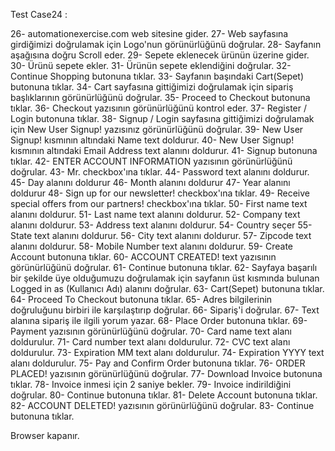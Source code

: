 Test Case24 :

26- automationexercise.com web sitesine gider.
27- Web sayfasına girdiğimizi doğrulamak için Logo'nun görünürlüğünü doğrular.
28- Sayfanın aşağısına doğru Scroll eder.
29- Sepete eklenecek ürünün üzerine gider.
30- Ürünü sepete ekler.
31- Ürünün sepete eklendiğini doğrular.
32- Continue Shopping butonuna tıklar.
33- Sayfanın başındaki Cart(Sepet) butonuna tıklar.
34- Cart sayfasına gittiğimizi doğrulamak için sipariş başlıklarının görünürlüğünü doğrular.
35- Proceed to Checkout butonuna tıklar.
36- Checkout yazısının görünürlüğünü kontrol eder.
37- Register / Login butonuna tıklar.
38- Signup / Login sayfasına gittiğimizi doğrulamak için New User Signup! yazısınız görünürlüğünü doğrular.
39- New User Signup! kısmının altındaki Name text doldurur.
40- New User Signup! kısmının altındaki Email Address text alanını doldurur.
41- Signup butonuna tıklar.
42- ENTER ACCOUNT INFORMATION yazısının görünürlüğünü doğrular.
43- Mr. checkbox'ına tıklar.
44- Password text alanını doldurur.
45- Day alanını doldurur
46- Month alanını doldurur
47- Year alanını doldurur
48- Sign up for our newsletter! checkbox'ına tıklar.
49- Receive special offers from our partners! checkbox'ına tıklar.
50- First name text alanını doldurur.
51- Last name text alanını doldurur.
52- Company text alanını doldurur.
53- Address  text alanını doldurur.
54- Country seçer
55- State text alanını doldurur.
56- City text alanını doldurur.
57- Zipcode text alanını doldurur.
58- Mobile Number text alanını doldurur.
59- Create Account butonuna tıklar.
60- ACCOUNT CREATED! text yazısının görünürlüğünü doğrular.
61- Continue butonuna tıklar.
62- Sayfaya başarılı bir şekilde üye olduğumuzu doğrulamak için sayfanın üst kısmında bulunan Logged in as (Kullanıcı Adı) alanını doğrular.
63- Cart(Sepet) butonuna tıklar.
64- Proceed To Checkout butonuna tıklar.
65- Adres bilgilerinin doğruluğunu birbiri ile karşılaştırıp doğrular.
66- Sipariş'i doğrular.
67- Text alanına sipariş ile ilgili yorum yazar.
68- Place Order butonuna tıklar.
69- Payment yazısının görünürlüğünü doğrular.
70- Card name text alanı doldurulur.
71- Card number text alanı doldurulur.
72- CVC text alanı doldurulur.
73- Expiration MM text alanı doldurulur.
74- Expiration YYYY text alanı doldurulur.
75- Pay and Confirm Order butonuna tıklar.
76- ORDER PLACED! yazısının görünürlüğünü doğrular.
77- Download Invoice butonuna tıklar.
78- Invoice inmesi için 2 saniye bekler.
79- Invoice indirildiğini doğrular.
80- Continue butonuna tıklar.
81- Delete Account butonuna tıklar.
82- ACCOUNT DELETED! yazısının görünürlüğünü doğrular.
83- Continue butonuna tıklar.

Browser kapanır.
